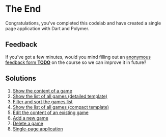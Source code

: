 # The End
Congratulations, you've completed this codelab and have created a single page application with Dart and Polymer.

## Feedback
If you've got a few minutes, would you mind filling out an [anonymous feedback form **TODO**]() on the course so we can improve it in future?

## Solutions

1. [Show the content of a game](../../compare/master...user-story-1)
2. [Show the list of all games (detailed template)](../../compare/user-story-1...user-story-2)
3. [Filter and sort the games list](../../compare/user-story-2...user-story-3)
4. [Show the list of all games (compact template)](../../compare/user-story-3...user-story-4)
5. [Edit the content of an existing game](../../compare/user-story-4...user-story-5)
6. [Add a new game](../../compare/user-story-5...user-story-6)
7. [Delete a game](../../compare/user-story-6...user-story-7)
8. [Single-page application](../../compare/user-story-7...user-story-8)
